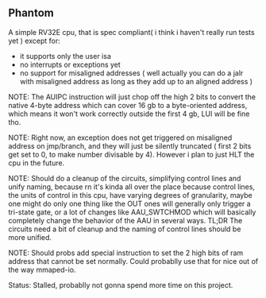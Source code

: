 Phantom
-------

A simple RV32E cpu, that is spec compliant( i think i haven't really run tests yet ) except for:
 - it supports only the user isa
 - no interrupts or exceptions yet
 - no support for misaligned addresses ( well actually you can do a jalr with misaligned address as long as they add up to an aligned address )

NOTE: The AUIPC instruction will
      just chop off the high 2 bits
      to convert the native 4-byte address
      which can cover 16 gb to a byte-oriented
      address, which means it won't work correctly
      outside the first 4 gb, LUI will be fine tho.

NOTE: Right now, an exception does not get triggered
      on misaligned address on jmp/branch, and they will just be silently truncated ( first 2 bits get set to 0,
      to make number divisable by 4).
      However i plan to just HLT the cpu in the future.

NOTE: Should do a cleanup of the circuits, simplifying control lines
      and unify naming, because rn it's kinda all over the place 
      because control lines, the units of control in this cpu,
      have varying degrees of granularity, maybe one might do
      only one thing like the OUT ones will generally only
      trigger a tri-state gate, or a lot of changes like AAU_SWTCHMOD
      which will basically completely change the behavior of the AAU
      in several ways.
      TL;DR The circuits need a bit of cleanup and the naming 
      of control lines should be more unified.

NOTE:  Should probs add special instruction to set the 2 high bits of ram address that cannot be set normally.
       Could probablly use that for nice out of the way mmaped-io.
       
Status:
      Stalled, probablly not gonna spend more time on this project.
